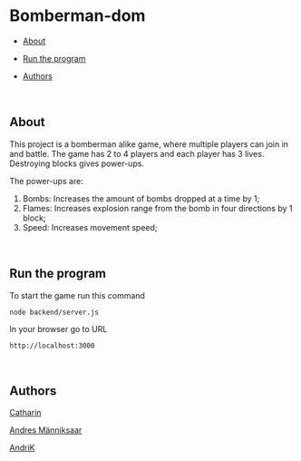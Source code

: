 # Bomberman-dom

- [About](#about)

- [Run the program](#run-the-program)

- [Authors](#authors)

<a  href="about"></a>

<br>

## About

This project is a bomberman alike game, where multiple players can join in and battle. The game has 2 to 4 players and each player has 3 lives. Destroying blocks gives power-ups. 

The power-ups are:
1.  Bombs: Increases the amount of bombs dropped at a time by 1;
2.  Flames: Increases explosion range from the bomb in four directions by 1 block;
3.  Speed: Increases movement speed;

<br>

<a  name="run-the-program">

## Run the program

To start the game run this command

```
node backend/server.js
```

In your browser go to URL

```
http://localhost:3000
```

<br>

<a  name="Authors"></a>

## Authors

[Catharin](https://01.kood.tech/git/Catharin)

[Andres Männiksaar](https://01.kood.tech/git/Jxie)

[AndriK](https://01.kood.tech/git/AndriK)
